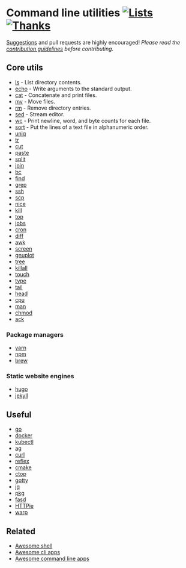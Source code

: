 # Command line utilities [![Lists](https://img.shields.io/badge/More%20Lists-🔖-blue.svg)](https://github.com/learn-anything/maps#explore-and-improve-our-curated-lists) [![Thanks](https://img.shields.io/badge/Say%20Thanks-💗-ff69b4.svg)](https://www.patreon.com/learnanything)
[Suggestions](../../issues/) and pull requests are highly encouraged! *Please read the [contribution guidelines](contributing.md) before contributing.*

## Core utils
- [ls](https://www.explainshell.com/explain/ls) - List directory contents.
- [echo](https://www.explainshell.com/explain/echo) - Write arguments to the standard output.
- [cat](https://www.explainshell.com/explain/cat) - Concatenate and print files.
- [mv](https://www.explainshell.com/explain/mv) - Move files.
- [rm](https://www.explainshell.com/explain/rm) - Remove directory entries.
- [sed](https://www.explainshell.com/explain/sed) - Stream editor.
- [wc](https://www.explainshell.com/explain/wc) - Print newline, word, and byte counts for each file.
- [sort](https://www.explainshell.com/explain/1/sort) - Put the lines of a text file in alphanumeric order.
- [uniq](https://www.explainshell.com/explain/uniq)
- [tr](https://www.explainshell.com/explain/tr)
- [cut](https://www.explainshell.com/explain/cut)
- [paste](https://www.explainshell.com/explain/paste)
- [split](https://www.explainshell.com/explain/1/split)
- [join](https://www.explainshell.com/explain/1/join)
- [bc](https://www.explainshell.com/explain/1/bc)
- [find](https://www.explainshell.com/explain/1/find)
- [grep](https://www.explainshell.com/explain/1/grep)
- [ssh](https://www.explainshell.com/explain/1/ssh)
- [scp](https://www.explainshell.com/explain/1/scp)
- [nice](https://www.explainshell.com/explain/1/nice)
- [kill](https://www.explainshell.com/explain/1/kill)
- [top](https://www.explainshell.com/explain/1/top)
- [jobs](https://www.explainshell.com/explain?cmd=jobs)
- [cron](https://www.explainshell.com/explain/8/cron)
- [diff](https://www.explainshell.com/explain/1/diff)
- [awk](https://www.explainshell.com/explain?cmd=awk)
- [screen](https://www.explainshell.com/explain/1/screen)
- [gnuplot](https://www.explainshell.com/explain/1/gnuplot)
- [tree](https://www.explainshell.com/explain/tree)
- [killall](https://www.explainshell.com/explain/killall)
- [touch](https://www.explainshell.com/explain/touch)
- [type](https://www.explainshell.com/explain?cmd=type)
- [tail](https://www.explainshell.com/explain/tail)
- [head](https://www.explainshell.com/explain/head)
- [cpu](https://www.explainshell.com/explain/cpu)
- [man](https://www.explainshell.com/explain/1/man)
- [chmod](https://www.explainshell.com/explain/chmod)
- [ack](https://beyondgrep.com/documentation/)

### Package managers
- [yarn](https://yarnpkg.com/lang/en/docs/)
- [npm](http://manpages.ubuntu.com/manpages/precise/en/man1/npm.1.html)
- [brew](http://docs.brew.sh/)

### Static website engines
- [hugo](https://gohugo.io/overview/introduction/)
- [jekyll](https://jekyllrb.com/docs/home/)

## Useful
- [go](https://golang.org/doc/cmd)
- [docker](https://docs.docker.com/)
- [kubectl](https://kubernetes.io/docs/user-guide/kubectl-overview/)
- [ag](https://github.com/ggreer/the_silver_searcher)
- [curl](https://www.explainshell.com/explain/curl)
- [reflex](https://github.com/cespare/reflex)
- [cmake](https://www.explainshell.com/explain/1/cmake)
- [ctop](https://github.com/bcicen/ctop)
- [gotty](https://github.com/yudai/gotty)
- [jq](https://github.com/stedolan/jq)
- [pkg](https://github.com/zeit/pkg)
- [fasd](https://github.com/clvv/fasd)
- [HTTPie](https://httpie.org/)
- [warp](https://github.com/spolu/warp?attempt=8)

## Related
- [Awesome shell](https://github.com/alebcay/awesome-shell)
- [Awesome cli apps](https://github.com/aharris88/awesome-cli-apps)
- [Awesome command line apps](https://github.com/herrbischoff/awesome-command-line-apps)

